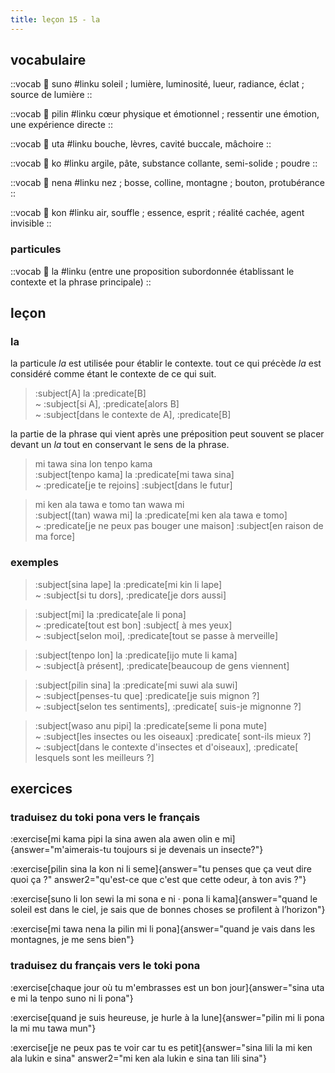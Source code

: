 ```yaml
---
title: leçon 15 - la 
---
```

## vocabulaire

::vocab
󱥤 suno
#linku
soleil ; lumière, luminosité, lueur, radiance, éclat ; source de lumière
::

::vocab
󱥎 pilin
#linku
cœur physique et émotionnel ; ressentir une émotion, une expérience directe
::

::vocab
󱥰 uta
#linku
bouche, lèvres, cavité buccale, mâchoire
::

::vocab
󱤜 ko
#linku
argile, pâte, substance collante, semi-solide ; poudre
::

::vocab
󱥀 nena
#linku
nez ; bosse, colline, montagne ; bouton, protubérance
::

::vocab
󱤝 kon
#linku
air, souffle ; essence, esprit ; réalité cachée, agent invisible
::

### particules

::vocab
󱤡 la
#linku
(entre une proposition subordonnée établissant le contexte et la phrase principale)
::

## leçon
### la

la particule *la* est utilisée pour établir le contexte. tout ce qui précède *la* est considéré comme étant le contexte de ce qui suit. 

> :subject[A] la :predicate[B] \
> ~ :subject[si A], :predicate[alors B] \
> ~ :subject[dans le contexte de A], :predicate[B] 

la partie de la phrase qui vient après une préposition peut souvent se placer devant un *la* tout en conservant le sens de la phrase. 

> mi tawa sina lon tenpo kama \
> :subject[tenpo kama] la :predicate[mi tawa sina] \
> ~ :predicate[je te rejoins] :subject[dans le futur]

> mi ken ala tawa e tomo tan wawa mi \
> :subject[(tan) wawa mi] la :predicate[mi ken ala tawa e tomo] \
> ~ :predicate[je ne peux pas bouger une maison] :subject[en raison de ma force]

### exemples

> :subject[sina lape] la :predicate[mi kin li lape] \
> ~ :subject[si tu dors], :predicate[je dors aussi]

> :subject[mi] la :predicate[ale li pona] \
> ~ :predicate[tout est bon] :subject[ à mes yeux] \
> ~ :subject[selon moi], :predicate[tout se passe à merveille]

> :subject[tenpo lon] la :predicate[ijo mute li kama] \
> ~ :subject[à présent], :predicate[beaucoup de gens viennent]

> :subject[pilin sina] la :predicate[mi suwi ala suwi] \
> ~ :subject[penses-tu que] :predicate[je suis mignon ?] \
> ~ :subject[selon tes sentiments], :predicate[ suis-je mignonne ?]

> :subject[waso anu pipi] la :predicate[seme li pona mute] \
> ~ :subject[les insectes ou les oiseaux] :predicate[ sont-ils mieux ?] \
> ~ :subject[dans le contexte d'insectes et d'oiseaux], :predicate[ lesquels sont les meilleurs ?]

## exercices
### traduisez du toki pona vers le français
:exercise[mi kama pipi la sina awen ala awen olin e mi]{answer="m'aimerais-tu toujours si je devenais un insecte?"}

:exercise[pilin sina la kon ni li seme]{answer="tu penses que ça veut dire quoi ça ?" answer2="qu'est-ce que c'est que cette odeur, à ton avis ?"}

:exercise[suno li lon sewi la mi sona e ni · pona li kama]{answer="quand le soleil est dans le ciel, je sais que de bonnes choses se profilent à l’horizon"}

:exercise[mi tawa nena la pilin mi li pona]{answer="quand je vais dans les montagnes, je me sens bien"}

### traduisez du français vers le toki pona
:exercise[chaque jour où tu m'embrasses est un bon jour]{answer="sina uta e mi la tenpo suno ni li pona"}

:exercise[quand je suis heureuse, je hurle à la lune]{answer="pilin mi li pona la mi mu tawa mun"}

:exercise[je ne peux pas te voir car tu es petit]{answer="sina lili la mi ken ala lukin e sina" answer2="mi ken ala lukin e sina tan lili sina"}